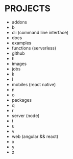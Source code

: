 # PROJECTS

- addons
- b
- cli (command line interface)
- docs
- examples
- functions (serverless)
- github
- h
- images
- jobs
- k
- l
- mobiles (react native)
- n
- o
- packages
- q
- r
- server (node)
- t
- u
- v
- web (angular && react)
- x
- y
- z
